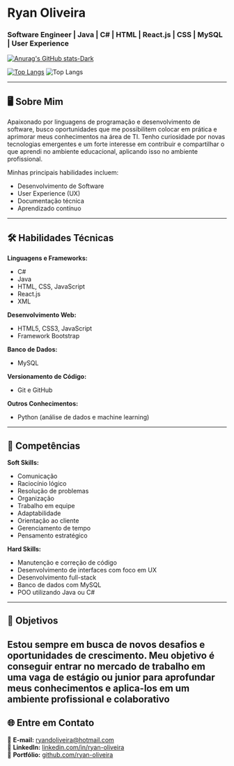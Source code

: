 # Ryan Oliveira
### Software Engineer | Java | C# | HTML | React.js | CSS | MySQL | User Experience  
[![Anurag's GitHub stats-Dark](https://github-readme-stats.vercel.app/api?username=ryandoliveira&show_icons=true&theme=dark#gh-dark-mode-only)](https://github.com/anuraghazra/github-readme-stats#gh-dark-mode-only)

[![Top Langs](https://github-readme-stats.vercel.app/api/top-langs/?username=ryandoliveira&layout=pie)](https://github.com/anuraghazra/github-readme-stats)
![Top Langs](https://github-readme-stats.vercel.app/api/top-langs/?username=ryandoliveira&hide_progress=true)



<div>
 
 <link rel="stylesheet" type='text/css' href="https://cdn.jsdelivr.net/gh/devicons/devicon@latest/devicon.min.css" />
          
  </div>


 
          

---

## 🖥️ Sobre Mim  
Apaixonado por linguagens de programação e desenvolvimento de software, busco oportunidades que me possibilitem colocar em prática e aprimorar meus conhecimentos na área de TI. Tenho curiosidade por novas tecnologias emergentes e um forte interesse em contribuir e compartilhar o que aprendi no ambiente educacional, aplicando isso no ambiente profissional.  

Minhas principais habilidades incluem:  
- Desenvolvimento de Software  
- User Experience (UX)  
- Documentação técnica  
- Aprendizado contínuo  

---

## 🛠️ Habilidades Técnicas  

**Linguagens e Frameworks:**  
- C#  
- Java  
- HTML, CSS, JavaScript  
- React.js  
- XML  

**Desenvolvimento Web:**  
- HTML5, CSS3, JavaScript  
- Framework Bootstrap  

**Banco de Dados:**  
- MySQL  

**Versionamento de Código:**  
- Git e GitHub  

**Outros Conhecimentos:**  
- Python (análise de dados e machine learning)  

---

## 🧠 Competências  

**Soft Skills:**  
- Comunicação  
- Raciocínio lógico  
- Resolução de problemas  
- Organização  
- Trabalho em equipe  
- Adaptabilidade  
- Orientação ao cliente  
- Gerenciamento de tempo  
- Pensamento estratégico  

**Hard Skills:**  
- Manutenção e correção de código  
- Desenvolvimento de interfaces com foco em UX  
- Desenvolvimento full-stack  
- Banco de dados com MySQL
- POO utilizando Java ou C#

---

## 🚀 Objetivos  
Estou sempre em busca de novos desafios e oportunidades de crescimento. Meu objetivo é conseguir entrar no mercado de trabalho em uma vaga de estágio ou junior para aprofundar meus conhecimentos e aplica-los em um ambiente profissional e colaborativo
---

## 🌐 Entre em Contato  
📧 **E-mail:** ryandoliveira@hotmail.com  
💼 **LinkedIn:** [linkedin.com/in/ryan-oliveira](https://www.linkedin.com/in/ryan-oliveira-2b54092a1/)  
📂 **Portfólio:** [github.com/ryan-oliveira](https://meu-portfolio1-2025.vercel.app/)  
